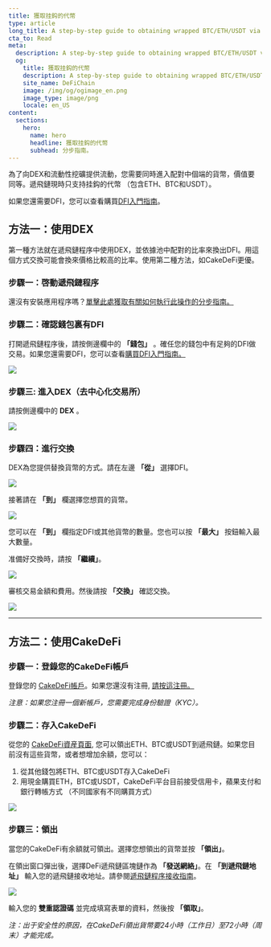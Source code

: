```yaml
---
title: 獲取挂鈎的代幣
type: article
long_title: A step-by-step guide to obtaining wrapped BTC/ETH/USDT via the DEX or CakeDefi
cta_to: Read
meta:
  description: A step-by-step guide to obtaining wrapped BTC/ETH/USDT via the DEX or CakeDefi
  og:
    title: 獲取挂鈎的代幣
    description: A step-by-step guide to obtaining wrapped BTC/ETH/USDT via the DEX or CakeDefi
    site_name: DeFiChain
    image: /img/og/ogimage_en.png
    image_type: image/png
    locale: en_US
content:
  sections:
    hero:
      name: hero
      headline: 獲取挂鈎的代幣
      subhead: 分步指南。
---
```


為了向DEX和流動性挖礦提供流動，您需要同時進入配對中個端的貨幣，價值要同等。遞飛鏈現時只支持挂鈎的代幣 （包含ETH、BTC和USDT）。

如果您還需要DFI，您可以查看購買[DFI入門指南](https://www.youtube.com/watch?v=vtM-k7E-HPA)。

## 方法一：使用DEX

第一種方法就在遞飛鏈程序中使用DEX，並依據池中配對的比率來換出DFI。用這個方式交換可能會換來價格比較高的比率。使用第二種方法，如CakeDeFi更優。

### 步驟一：啓動遞飛鏈程序

還沒有安裝應用程序嗎？[單擊此處獲取有關如何執行此操作的分步指南。](/learn/defi-app-how-to/?utm_source=defichain&utm_medium=dex-guide&utm_campaign=dex-launch)

### 步驟二：確認錢包裏有DFI

打開遞飛鏈程序後，請按側邊欄中的 **「錢包」** 。確任您的錢包中有足夠的DFI做交易。如果您還需要DFI，您可以查看[購買DFI入門指南。](https://defichain.ghost.io/where-and-how-to-buy-dfi-defichain/)

<img src="/img/guides/installing-defi-app/wallets-choose.png" srcset="/img/guides/installing-defi-app/wallets-choose.png 1x, /img/guides/installing-defi-app/wallets-choose@2x.png 2x">

### 步驟三: 進入DEX（去中心化交易所）

請按側邊欄中的 **DEX** 。

<img src="/img/guides/obtaining-tokens/go-to-dex.png" srcset="/img/guides/obtaining-tokens/go-to-dex.png 1x, /img/guides/obtaining-tokens/go-to-dex@2x.png 2x">

### 步驟四：進行交換

DEX為您提供替換貨幣的方式。請在左邊 **「從」** 選擇DFI。

<img src="/img/guides/obtaining-tokens/dex-from.png" srcset="/img/guides/obtaining-tokens/dex-from.png 1x, /img/guides/obtaining-tokens/dex-from@2x.png 2x">

接著請在 **「到」** 欄選擇您想買的貨幣。

<img src="/img/guides/obtaining-tokens/dex-to.png" srcset="/img/guides/obtaining-tokens/dex-to.png 1x, /img/guides/obtaining-tokens/dex-to@2x.png 2x">

您可以在 **「到」** 欄指定DFI或其他貨幣的數量。您也可以按 **「最大」** 按鈕輸入最大數量。

准備好交換時，請按 **「繼續」**。

<img src="/img/guides/obtaining-tokens/ready-to-swap.png" srcset="/img/guides/obtaining-tokens/ready-to-swap.png 1x, /img/guides/obtaining-tokens/ready-to-swap@2x.png 2x">

審核交易金額和費用。然後請按 **「交換」** 確認交換。

<img src="/img/guides/obtaining-tokens/dex-verify.png" srcset="/img/guides/obtaining-tokens/dex-verify.png 1x, /img/guides/obtaining-tokens/dex-verify@2x.png 2x">

---

## 方法二：使用CakeDeFi

### 步驟一：登錄您的CakeDeFi帳戶

登錄您的 [CakeDeFi帳戶](https://www.cakedefi.com/?utm_source=defichain&utm_medium=dex-guide&utm_campaign=dex-launch)。如果您還沒有注冊, [請按這注冊。](https://www.cakedefi.com/?utm_source=defichain&utm_medium=dex-guide&utm_campaign=dex-launch)

_注意：如果您注冊一個新帳戶，您需要完成身份驗證（KYC）。_

### 步驟二：存入CakeDeFi

從您的 [CakeDeFi資産頁面](https://pool.cakedefi.com/?utm_source=defichain&utm_medium=dex-guide&utm_campaign=dex-launch#/wallets), 您可以領出ETH、BTC或USDT到遞飛鏈。如果您目前沒有這些貨幣，或者想增加余額，您可以：

1. 從其他錢包將ETH、BTC或USDT存入CakeDeFi
2. 用現金購買ETH，BTC或USDT，CakeDeFi平台目前接受信用卡，蘋果支付和銀行轉帳方式 （不同國家有不同購買方式）

<div class="mbg1"><img src="/img/guides/obtaining-tokens/cake-assets.png" srcset="/img/guides/obtaining-tokens/cake-assets.png 1x, /img/guides/obtaining-tokens/cake-assets@2x.png 2x"></div>

### 步驟三：領出

當您的CakeDeFi有余額就可領出。選擇您想領出的貨幣並按 **「領出」**。

在領出窗口彈出後，選擇DeFi遞飛鏈區塊鏈作為 **「發送網絡」**。在 **「到遞飛鏈地址」** 輸入您的遞飛鏈接收地址。請參閱[遞飛鏈程序接收指南](/learn/defi-app-how-to/?utm_source=defichain&utm_medium=dex-guide&utm_campaign=dex-launch)。

<img src="/img/guides/obtaining-tokens/cake-withdraw.png" srcset="/img/guides/obtaining-tokens/cake-withdraw.png 1x, /img/guides/obtaining-tokens/cake-withdraw@2x.png 2x">

輸入您的 **雙重認證碼** 並完成填寫表單的資料，然後按 **「領取」**。



_注：出于安全性的原因，在CakeDeFi領出貨幣要24小時（工作日）至72小時（周末）才能完成。_
